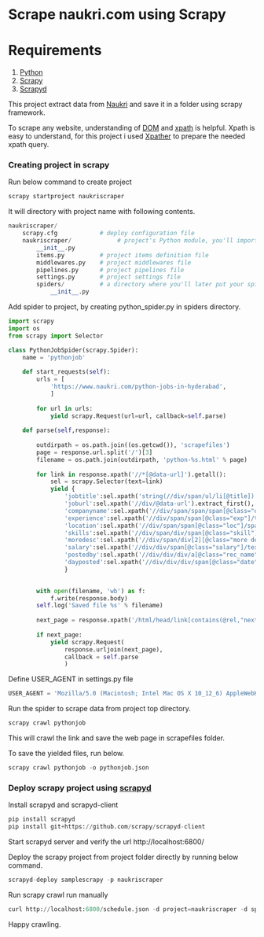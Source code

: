 # Scrape naukri.com using Scrapy

# Requirements

1. [Python](https://www.python.org/downloads/)
2. [Scrapy](https://scrapy.org/)
3. [Scrapyd](https://scrapyd.readthedocs.io/en/stable/)

This project extract data from [Naukri](www.naukri.com) and save it in a folder using scrapy framework.

To scrape any website, understanding of [DOM](https://www.w3schools.com/whatis/whatis_htmldom.asp) and [xpath](https://www.w3schools.com/xml/xpath_intro.asp) is helpful. Xpath is easy to understand, for this project i used [Xpather](http://xpather.com/) to prepare the needed xpath query.

### Creating project in scrapy

Run below command to create project

```python
scrapy startproject naukriscraper
```
It will directory with project name with following contents.

```python
naukriscraper/
    scrapy.cfg            # deploy configuration file
    naukriscraper/             # project's Python module, you'll import your code from here
        __init__.py
        items.py          # project items definition file
        middlewares.py    # project middlewares file
        pipelines.py      # project pipelines file
        settings.py       # project settings file
        spiders/          # a directory where you'll later put your spiders
            __init__.py
```

Add spider to project, by creating python_spider.py in spiders directory.

```python
import scrapy
import os
from scrapy import Selector

class PythonJobSpider(scrapy.Spider):
    name = 'pythonjob'
    
    def start_requests(self):
        urls = [
            'https://www.naukri.com/python-jobs-in-hyderabad',
            ]
        
        for url in urls:
            yield scrapy.Request(url=url, callback=self.parse)
            
    def parse(self,response):
        
        outdirpath = os.path.join((os.getcwd()), 'scrapefiles')
        page = response.url.split('/')[3]        
        filename = os.path.join(outdirpath, 'python-%s.html' % page) 
        
        for link in response.xpath('//*[@data-url]').getall():
            sel = scrapy.Selector(text=link)            
            yield {
                'jobtitle':sel.xpath('string(//div/span/ul/li[@title])').extract_first(),
                'joburl':sel.xpath('//div/@data-url').extract_first(),
                'companyname':sel.xpath('//div/span/span/span[@class="org"]/text()').extract_first(),
                'experience':sel.xpath('//div/span/span[@class="exp"]/text()').extract_first(),
                'location':sel.xpath('//div/span/span[@class="loc"]/span/text()').extract_first(), 
                'skills':sel.xpath('//div/span/div/span[@class="skill"]/text()').extract_first(),
                'moredesc':sel.xpath('//div/span/div[2][@class="more desc"]/span/text()').extract_first(),
                'salary':sel.xpath('//div/div/span[@class="salary"]/text()').extract_first(), 
                'postedby':sel.xpath('//div/div/div/a[@class="rec_name"]/text()').extract_first(),
                'dayposted':sel.xpath('//div/div/div/span[@class="date"]/text()').extract_first(),          
                }

            
        with open(filename, 'wb') as f:
            f.write(response.body)
        self.log('Saved file %s' % filename)
                
        next_page = response.xpath('/html/head/link[contains(@rel,"next")]/@href').extract_first()
        
        if next_page:
            yield scrapy.Request(
                response.urljoin(next_page),
                callback = self.parse
                )
```

Define USER_AGENT in settings.py file
```python
USER_AGENT = 'Mozilla/5.0 (Macintosh; Intel Mac OS X 10_12_6) AppleWebKit/537.36 (KHTML, like Gecko) Chrome/61.0.3163.100 Safari/537.36'
```

Run the spider to scrape data from project top directory.
```python
scrapy crawl pythonjob
```
This will crawl the link and save the web page in scrapefiles folder.

To save the yielded files, run below.
```python
scrapy crawl pythonjob -o pythonjob.json
```

### Deploy scrapy project using [scrapyd](https://scrapyd.readthedocs.io/en/stable/)

Install scrapyd and scrapyd-client
```python
pip install scrapyd
pip install git+https://github.com/scrapy/scrapyd-client
```

Start scrapyd server and verify the url http://localhost:6800/  

Deploy the scrapy project from project folder directly by running below command.
```python
scrapyd-deploy samplescrapy -p naukriscraper
```
Run scrapy crawl run manually
```python
curl http://localhost:6800/schedule.json -d project=naukriscraper -d spider=pythonjob
```

Happy crawling.
